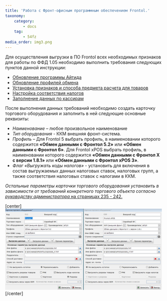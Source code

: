 ```yaml
---
title: 'Работа с Фронт-офисным программным обеспечением Frontol.'
taxonomy:
    category:
        - docs
    tag:
        - 54fz
media_order: img3.png
---
```


Для осуществления выгрузки в ПО Frontol всех необходимых признаков для работы по ФФД 1.05 необходимо выполнить требования следующих пунктов данной инструкции: 

*   [Обновление программы Айтида](/54fz/predvaritelnaya-nastroika-programmy-aitida/obnovlenie-programmy-aitida-i-bazy-dannykh)
*   [Обновление профилей обмена](/54fz/predvaritelnaya-nastroika-programmy-aitida/obnovlenie-profilei-obmena-s-frontol)
*   [Установка признаков и способа предмета расчета для товаров](/54fz/predvaritelnaya-nastroika-programmy-aitida/ustanovka-priznakov-predmeta-rascheta-i-sposoba-rascheta-dlya-tovarov)
*   [Настройка соответствия налогов](/54fz/predvaritelnaya-nastroika-programmy-aitida/nastroika-sootvetstviya-nalogov-v-programme-aitida-s-kodami-nalogov-v-kkm)
*   [Заполнение данных по кассирам](/54fz/predvaritelnaya-nastroika-programmy-aitida/zapolnenie-dannykh-po-kassiram)

После выполнения данных требований необходимо создать карточку торгового оборудования и заполнить в ней следующие основные реквизиты:

*   *Наименование* – любое произвольное наименование
*   *Тип оборудования* - ККМ внешняя фронт-система.
*   *Профиль* – Для Frontol 5 выбрать профиль, в наименовании которого содержится **«Обмен данными с Фронтол 5.2»** или **«Обмен данными с Фронтол 6»**. Для Frontol xPOS выбрать профиль, в наименовании которого содержится **«Обмен данными с Фронтол X с версии 1.8.1»** или **«Обмен данными с Фронтол xPOS 3»**.
*   *Флаг «Выгружать коды налогов»* - установить для включения в состав выгружаемых данных налоговых ставок, налоговых групп, а также соответствия налоговых ставок с налогами в ККМ.

*Остальные параметры карточки торгового оборудования установить в зависимости от требований конкретного торгового объекта согласно* [*руководству администратора* на страницах 235 - 242.](http://itida.ru/download/docs/2.99/itida_admin_29940.pdf)

[center]
![](img3.png)
[/center]
